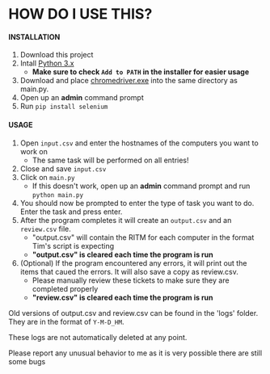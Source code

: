 # **HOW DO I USE THIS?**

#### INSTALLATION
1. Download this project
2. Intall [Python 3.x](https://www.python.org/downloads/)
    - **Make sure to check  `Add to PATH` in the installer for easier usage**
3. Download and place [chromedriver.exe](https://sites.google.com/a/chromium.org/chromedriver/) into the same directory as main.py.
4. Open up an **admin** command prompt
5. Run `pip install selenium`

#### USAGE
1. Open `input.csv` and enter the hostnames of the computers you want to work on
    - The same task will be performed on all entries!
2. Close and save `input.csv`
3. Click on `main.py`
    - If this doesn't work, open up an **admin** command prompt and run `python main.py`
4. You should now be prompted to enter the type of task you want to do. Enter the task and press enter.
5. After the program completes it will create an `output.csv` and an `review.csv` file.
    - "output.csv" will contain the RITM for each computer in the format Tim's script is expecting
    -  **"output.csv" is cleared each time the program is run**
6. (Optional) If the program encountered any errors, it will print out the items that caued the errors. It will also save a copy as review.csv.
    - Please manually review these tickets to make sure they are completed properly
    - **"review.csv" is cleared each time the program is run**

Old versions of output.csv and review.csv can be found in the 'logs' folder. They are in the format of `Y-M-D_HM`. 

These logs are not automatically deleted at any point.

Please report any unusual behavior to me as it is very possible there are still some bugs
